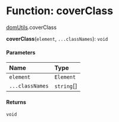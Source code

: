 # Function: coverClass

[domUtils](/en/auto-docs/editor/modules/domUtils.md).coverClass

**coverClass**(`element`, `...classNames`): `void`

#### Parameters

| Name | Type |
| :------ | :------ |
| `element` | `Element` |
| `...classNames` | `string`\[] |

#### Returns

`void`
